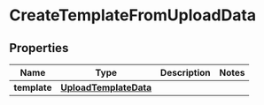
# CreateTemplateFromUploadData

## Properties
Name | Type | Description | Notes
------------ | ------------- | ------------- | -------------
**template** | [**UploadTemplateData**](UploadTemplateData.md) |  | 




